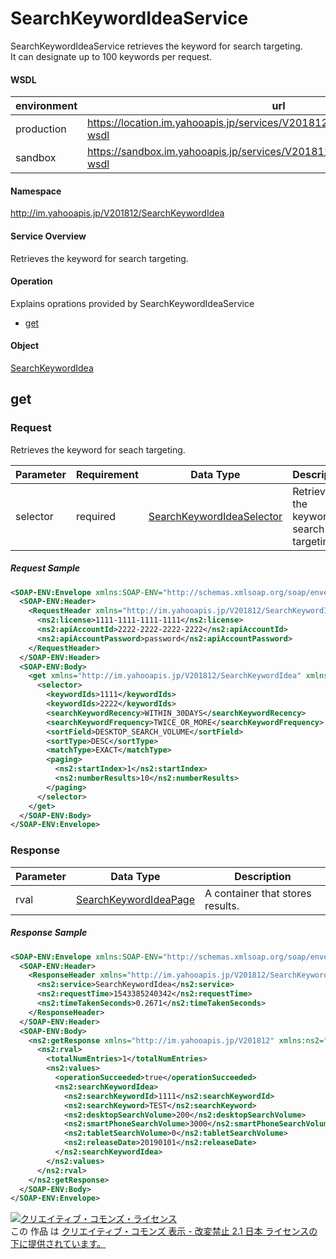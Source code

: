 # SearchKeywordIdeaService
SearchKeywordIdeaService retrieves the keyword for search targeting. <br>
It can designate up to 100 keywords per request.

#### WSDL
| environment | url |
|---|---|
| production  | https://location.im.yahooapis.jp/services/V201812/SearchKeywordIdeaService?wsdl |
| sandbox  | https://sandbox.im.yahooapis.jp/services/V201812/SearchKeywordIdeaService?wsdl |
#### Namespace
http://im.yahooapis.jp/V201812/SearchKeywordIdea
#### Service Overview
Retrieves the keyword for search targeting.
#### Operation
Explains oprations provided by SearchKeywordIdeaService

+ [get](#get)

#### Object
[SearchKeywordIdea](../data/SearchKeywordIdea)

## get

### Request
Retrieves the keyword for seach targeting.

| Parameter | Requirement | Data Type | Description |
|---|---|---|---|
| selector | required | [SearchKeywordIdeaSelector](../data/SearchKeywordIdea/SearchKeywordIdeaSelector.md) | Retrieves the keyword for search targeting. |

##### Request Sample
```xml
<SOAP-ENV:Envelope xmlns:SOAP-ENV="http://schemas.xmlsoap.org/soap/envelope/">
  <SOAP-ENV:Header>
    <RequestHeader xmlns="http://im.yahooapis.jp/V201812/SearchKeywordIdea" xmlns:ns2="http://im.yahooapis.jp/V201812">
      <ns2:license>1111-1111-1111-1111</ns2:license>
      <ns2:apiAccountId>2222-2222-2222-2222</ns2:apiAccountId>
      <ns2:apiAccountPassword>password</ns2:apiAccountPassword>
    </RequestHeader>
  </SOAP-ENV:Header>
  <SOAP-ENV:Body>
    <get xmlns="http://im.yahooapis.jp/V201812/SearchKeywordIdea" xmlns:ns2="http://im.yahooapis.jp/V201812">
      <selector>
        <keywordIds>1111</keywordIds>
        <keywordIds>2222</keywordIds>
        <searchKeywordRecency>WITHIN_30DAYS</searchKeywordRecency>
        <searchKeywordFrequency>TWICE_OR_MORE</searchKeywordFrequency>
        <sortField>DESKTOP_SEARCH_VOLUME</sortField>
        <sortType>DESC</sortType>
        <matchType>EXACT</matchType>
        <paging>
          <ns2:startIndex>1</ns2:startIndex>
          <ns2:numberResults>10</ns2:numberResults>
        </paging>
      </selector>
    </get>
  </SOAP-ENV:Body>
</SOAP-ENV:Envelope>
```

### Response
| Parameter | Data Type | Description |
|---|---|---|
| rval | [SearchKeywordIdeaPage](../data/SearchKeywordIdea/SearchKeywordIdeaPage.md) | A container that stores results. |

##### Response Sample
```xml
<SOAP-ENV:Envelope xmlns:SOAP-ENV="http://schemas.xmlsoap.org/soap/envelope/">
  <SOAP-ENV:Header>
    <ResponseHeader xmlns="http://im.yahooapis.jp/V201812/SearchKeywordIdea" xmlns:ns2="http://im.yahooapis.jp/V201812">
      <ns2:service>SearchKeywordIdea</ns2:service>
      <ns2:requestTime>1543385240342</ns2:requestTime>
      <ns2:timeTakenSeconds>0.2671</ns2:timeTakenSeconds>
    </ResponseHeader>
  </SOAP-ENV:Header>
  <SOAP-ENV:Body>
    <ns2:getResponse xmlns="http://im.yahooapis.jp/V201812" xmlns:ns2="http://im.yahooapis.jp/V201812/SearchKeywordIdea">
      <ns2:rval>
        <totalNumEntries>1</totalNumEntries>
        <ns2:values>
          <operationSucceeded>true</operationSucceeded>
          <ns2:searchKeywordIdea>
            <ns2:searchKeywordId>1111</ns2:searchKeywordId>
            <ns2:searchKeyword>TEST</ns2:searchKeyword>
            <ns2:desktopSearchVolume>200</ns2:desktopSearchVolume>
            <ns2:smartPhoneSearchVolume>3000</ns2:smartPhoneSearchVolume>
            <ns2:tabletSearchVolume>0</ns2:tabletSearchVolume>
            <ns2:releaseDate>20190101</ns2:releaseDate>
          </ns2:searchKeywordIdea>
        </ns2:values>
      </ns2:rval>
    </ns2:getResponse>
  </SOAP-ENV:Body>
</SOAP-ENV:Envelope>
```

<a rel="license" href="http://creativecommons.org/licenses/by-nd/2.1/jp/"><img alt="クリエイティブ・コモンズ・ライセンス" style="border-width:0" src="https://i.creativecommons.org/l/by-nd/2.1/jp/88x31.png" /></a><br />この 作品 は <a rel="license" href="http://creativecommons.org/licenses/by-nd/2.1/jp/">クリエイティブ・コモンズ 表示 - 改変禁止 2.1 日本 ライセンスの下に提供されています。</a>
